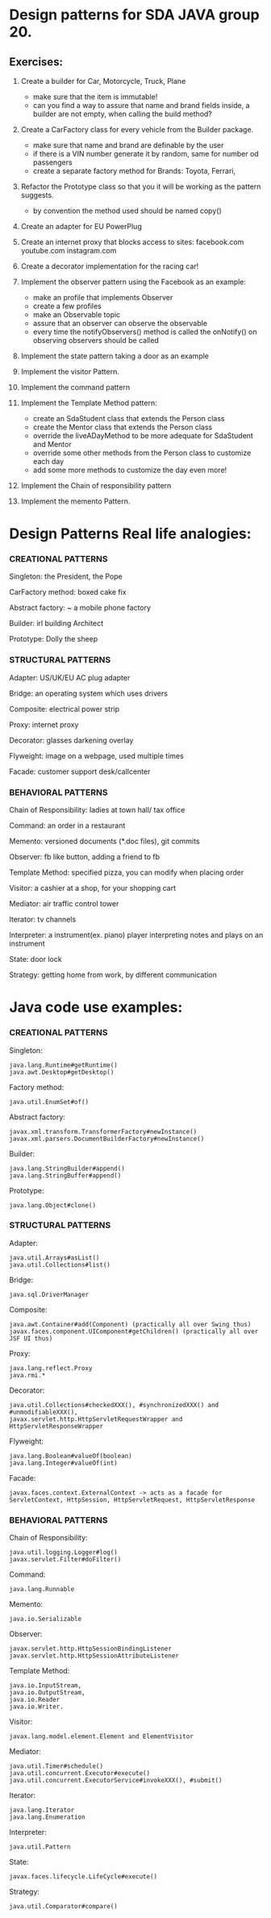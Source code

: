 Design patterns for SDA JAVA group 20.
====================


Exercises:
---------

1. Create a builder for Car, Motorcycle, Truck, Plane
   + make sure that the item is immutable!
   + can you find a way to assure that name and brand fields inside, a builder are not empty, when calling the build method?
   
2. Create a CarFactory class for every vehicle from the Builder package.
   + make sure that name and brand are definable by the user 
   + if there is a VIN number generate it by random, same for number od passengers
   + create a separate factory method for Brands: Toyota, Ferrari, <enter your dream car brand name here>
  
3. Refactor the Prototype class so that you it will be working as the pattern suggests. 
    + by convention the method used should be named copy()

4. Create an adapter for EU PowerPlug  

5. Create an internet proxy that blocks access to sites:
facebook.com
youtube.com
instagram.com

6. Create a decorator implementation for the racing car!

7. Implement the observer pattern using the Facebook as an example:
    - make an profile that implements Observer
    - create a few profiles
    - make an Observable topic
    - assure that an observer can observe the observable
    - every time the notifyObservers() method is called the onNotify() on observing observers should be called

8. Implement the state pattern taking a door as an example

9. Implement the visitor Pattern.

10. Implement the command pattern 

11. Implement the Template Method pattern:
    - create an SdaStudent class that extends the Person class
    - create the Mentor class that extends the Person class
    - override the liveADayMethod to be more adequate for SdaStudent and Mentor
    - override some other methods from the Person class to customize each day
    - add some more methods to customize the day even more! 

12. Implement the Chain of responsibility pattern

13. Implement the memento Pattern.


    
Design Patterns Real life analogies:
==================

### CREATIONAL PATTERNS

Singleton: the President, the Pope

CarFactory method: boxed cake fix  

Abstract factory: ~ a mobile phone factory

Builder: irl building Architect

Prototype: Dolly the sheep
    
### STRUCTURAL PATTERNS

Adapter: US/UK/EU AC plug adapter
    
Bridge: an operating system which uses drivers

Composite: electrical power strip 

Proxy: internet proxy

Decorator: glasses darkening overlay

Flyweight: image on a webpage, used multiple times

Facade: customer support desk/callcenter 
        
### BEHAVIORAL PATTERNS

Chain of Responsibility: ladies at town hall/ tax office

Command: an order in a restaurant

Memento: versioned documents (*.doc files), git commits

Observer: fb like button, adding a friend to fb

Template Method: specified pizza, you can modify when placing order

Visitor: a cashier at a shop, for your shopping cart

Mediator: air traffic control tower

Iterator: tv channels
   
Interpreter: a instrument(ex. piano) player interpreting notes and plays on an instrument

State: door lock 

Strategy: getting home from work, by different communication

    
Java code use examples:
===================

### CREATIONAL PATTERNS

Singleton:

    java.lang.Runtime#getRuntime()
    java.awt.Desktop#getDesktop()

Factory method: 

    java.util.EnumSet#of()
    
Abstract factory:

    javax.xml.transform.TransformerFactory#newInstance()
    javax.xml.parsers.DocumentBuilderFactory#newInstance()

Builder:

    java.lang.StringBuilder#append()
    java.lang.StringBuffer#append() 

Prototype:

    java.lang.Object#clone() 
 
    
### STRUCTURAL PATTERNS

Adapter:

    java.util.Arrays#asList()
    java.util.Collections#list()
    
Bridge:

    java.sql.DriverManager

Composite:

    java.awt.Container#add(Component) (practically all over Swing thus)
    javax.faces.component.UIComponent#getChildren() (practically all over JSF UI thus)

Proxy:

    java.lang.reflect.Proxy
    java.rmi.*
    
Decorator:

    java.util.Collections#checkedXXX(), #synchronizedXXX() and #unmodifiableXXX(),
    javax.servlet.http.HttpServletRequestWrapper and HttpServletResponseWrapper

Flyweight:

    java.lang.Boolean#valueOf(boolean)
    java.lang.Integer#valueOf(int)

Facade:
    
    javax.faces.context.ExternalContext -> acts as a facade for 
    ServletContext, HttpSession, HttpServletRequest, HttpServletResponse

        
### BEHAVIORAL PATTERNS

Chain of Responsibility:

    java.util.logging.Logger#log()
    javax.servlet.Filter#doFilter()

Command:

    java.lang.Runnable

Memento:

    java.io.Serializable

Observer:

    javax.servlet.http.HttpSessionBindingListener
    javax.servlet.http.HttpSessionAttributeListener

Template Method:

    java.io.InputStream, 
    java.io.OutputStream, 
    java.io.Reader 
    java.io.Writer.

Visitor:

    javax.lang.model.element.Element and ElementVisitor

Mediator:

    java.util.Timer#schedule()
    java.util.concurrent.Executor#execute()
    java.util.concurrent.ExecutorService#invokeXXX(), #submit()

Iterator:
    
    java.lang.Iterator
    java.lang.Enumeration

Interpreter:

    java.util.Pattern
    
State:

    javax.faces.lifecycle.LifeCycle#execute()

Strategy:

    java.util.Comparator#compare()
    